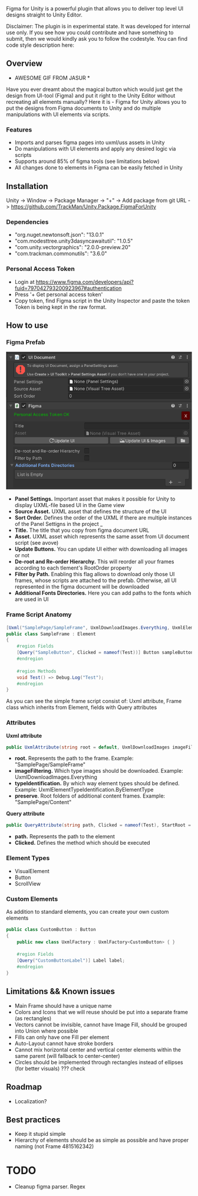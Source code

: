 Figma for Unity is a powerful plugin that allows you to deliver top level UI designs straight to Unity Editor.

Disclaimer: The plugin is in experimental state. It was developed for internal use only. If you see how you could contribute and have something to submit, then we would kindly ask you to follow the codestyle. You can find code style description here: <link>

## Overview

* AWESOME GIF FROM JASUR *

Have you ever dreamt about the magical button which would just get the design from UI-tool (Figma) and put it right to the Unity Editor without recreating all elements manually? Here it is - Figma for Unity allows you to put the designs from Figma documents to Unity and do multiple manipulations with UI elements via scripts.  

### Features
- Imports and parses figma pages into uxml/uss assets in Unity
- Do manipulations with UI elements and apply any desired logic via scripts
- Supports around 85% of figma tools (see limitations below)
- All changes done to elements in Figma can be easily fetched in Unity 

## Installation
Unity -> Window -> Package Manager -> "+" -> Add package from git URL -> https://github.com/TrackMan/Unity.Package.FigmaForUnity

### Dependencies
- "org.nuget.newtonsoft.json": "13.0.1"
- "com.modesttree.unity3dasyncawaitutil": "1.0.5"
- "com.unity.vectorgraphics": "2.0.0-preview.20"
- "com.trackman.commonutils": "3.6.0"

### Personal Access Token
- Login at https://www.figma.com/developers/api?fuid=797042793200923967#authentication
- Press '+ Get personal access token'
- Copy token, find Figma script in the Unity Inspector and paste the token
Token is being kept in the raw format.

## How to use

### Figma Prefab
![image](https://github.com/anton-trackman/test/blob/main/FigmaPrefab.png)

* **Panel Settings.** Important asset that makes it possible for Unity to display UXML-file based UI in the Game view
* **Source Asset.** UXML asset that defines the structure of the UI
* **Sort Order.** Defines the order of the UXML if there are multiple instances of the Panel Settigns in the project
_
* **Title.** The title that you copy from figma document URL
* **Asset.** UXML asset which represents the same asset from UI document script (see avove)
* **Update Buttons.** You can update UI either with downloading all images or not
* **De-root and Re-order Hierarchy.** This will reorder all your frames according to each tlement's RootOrder property
* **Filter by Path.** Enabling this flag allows to download only those UI frames, whose scripts are attached to the prefab. Otherwise, all UI represented in the figma document will be downloaded
* **Additional Fonts Directories.** Here you can add paths to the fonts which are used in UI

### Frame Script Anatomy
```csharp
[Uxml("SamplePage/SampleFrame", UxmlDownloadImages.Everything, UxmlElementTypeIdentification.ByElementType)]
public class SampleFrame : Element
{
    #region Fields
    [Query("SampleButton", Clicked = nameof(Test))] Button sampleButton;
    #endregion

    #region Methods
    void Test() => Debug.Log("Test");
    #endregion
}
```
As you can see the simple frame script consist of: Uxml attribute, Frame class which inherits from Element, fields with Query attributes

### Attributes
**Uxml attribute**
```csharp
public UxmlAttribute(string root = default, UxmlDownloadImages imageFiltering = UxmlDownloadImages.Everything, UxmlElementTypeIdentification typeIdentification = UxmlElementTypeIdentification.ByName, params string[] preserve)
```
* **root.** Represents the path to the frame. Example: "SamplePage/SampleFrame"
* **imageFiltering.** Which type images should be downloaded. Example: UxmlDownloadImages.Everything
* **typeIdentification.** By which way element types should be defined. Example: UxmlElementTypeIdentification.ByElementType
* **preserve**. Root folders of additional content frames. Example: "SamplePage/Content"
  
**Query attribute**
```csharp
public QueryAttribute(string path, Clicked = nameof(Test), StartRoot = true, StopRoot = true, Nullable = true, Template = "SampleTemplate", UseTrickleDown = TrickleDown.TrickleDown)
```
* **path.** Represents the path to the element
* **Clicked.** Defines the method which should be executed

### Element Types
* VisualElement
* Button
* ScrollView

### Custom Elements
As addition to standard elements, you can create your own custom elements
```csharp
public class CustomButton : Button
{
    public new class UxmlFactory : UxmlFactory<CustomButton> { }

    #region Fields
    [Query("CustomButtonLabel")] Label label;
    #endregion
}
```

## Limitations && Known issues
- Main Frame should have a unique name
- Colors and Icons that we will reuse should be put into a separate frame (as rectangles)
- Vectors cannot be invisible, cannot have Image Fill, should be grouped into Union where possible
- Fills can only have one Fill per element
- Auto-Layout cannot have stroke borders
- Cannot mix horizontal center and vertical center elements within the same parent (will fallback to center-center)
- Circles should be implemented through rectangles instead of ellipses (for better visuals) ??? check

## Roadmap
- Localization?

## Best practices
- Keep it stupid simple
- Hierarchy of elements should be as simple as possible and have proper naming (not Frame 4815162342)

# TODO
- Cleanup figma parser. Regex

